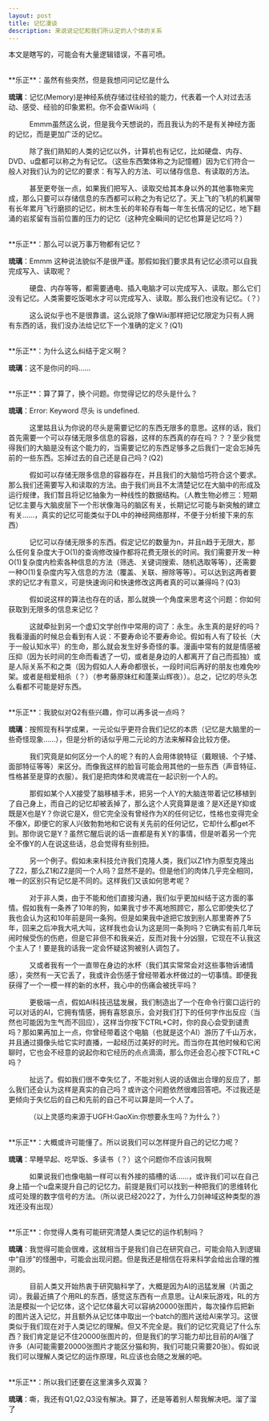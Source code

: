 ```yaml
---
layout: post
title: 记忆漫谈
description: 来说说记忆和我们所认定的人个体的关系
---
```

本文是瞎写的，可能会有大量逻辑错误，不喜可喷。

<br> 
**乐正**：虽然有些突然，但是我想问问记忆是什么
 
**琉璃**：记忆(Memory)是神经系统存储过往经验的能力，代表着一个人对过去活动、感受、经验的印象累积。你不会查Wiki吗（
 
&emsp;&emsp;&emsp;Emmm虽然这么说，但是我今天想说的，而且我认为的不是有关神经方面的记忆，而是更加广泛的记忆。
 
&emsp;&emsp;&emsp;除了我们熟知的人类的记忆以外，计算机也有记忆，比如硬盘、内存、DVD、u盘都可以称之为有记忆。（这些东西繁体称之为記憶體）因为它们符合一般人对我们认为的记忆的要求：有写入的方法、可以储存信息、有读取的方法。
 
&emsp;&emsp;&emsp;甚至更夸张一点，如果我们把写入、读取交给其本身以外的其他事物来完成，那么只要可以存储信息的东西都可以称之为有记忆了。天上飞的飞机的机翼带有长年累月飞行磨损的记忆，树木生长的年轮存有每一年生长情况的记忆，地下翻涌的岩浆留有当前位置的压力的记忆（这种完全瞬间的记忆也算是记忆吗？）

<br> 
**乐正**：那么可以说万事万物都有记忆？
 
**琉璃**：Emmm  这种说法貌似不是很严谨。那假如我们要求具有记忆必须可以自我完成写入、读取呢？
 
&emsp;&emsp;&emsp;硬盘、内存等等，都需要通电、插入电脑才可以完成写入、读取。那么它们没有记忆。人类需要吃饭喝水才可以完成写入、读取。那么我们也没有记忆。（？）
 
&emsp;&emsp;&emsp;这么说似乎也不是很靠谱。这么说除了像Wiki那样把记忆限定为只有人拥有东西的话，我们没办法给记忆下一个准确的定义？(Q1)

<br> 
**乐正**：为什么这么纠结于定义啊？
 
**琉璃**：这不是你问的吗……

<br> 
**乐正**：算了算了，换个问题。你觉得记忆的尽头是什么？
 
**琉璃**：Error: Keyword 尽头 is undefined.
 
&emsp;&emsp;&emsp;这里姑且认为你说的尽头是需要记忆的东西无限多的意思。这样的话，我们首先需要一个可以存储无限多信息的容器，这样的东西真的存在吗？？？至少我觉得我们的大脑是没有这个能力的，当需要记忆的东西足够多之后我们一定会忘掉先前的一些东西。忘掉过去的自己还是自己吗？(Q2)
 
&emsp;&emsp;&emsp;假如可以存储无限多信息的容器存在，并且我们的大脑恰巧符合这个要求。那么我们还需要写入和读取的方法。由于我们尚且不太清楚记忆在大脑中的形成及运行规律，我们暂且将记忆抽象为一种线性的数据结构。（人教生物必修三：短期记忆主要与大脑皮层下一个形状像海马的脑区有关，长期记忆可能与新突触的建立有关……，真实的记忆可能类似于DL中的神经网络那样，不便于分析接下来的东西）
 
&emsp;&emsp;&emsp;记忆可以存储无限多的东西。假定记忆的数量为n，并且n趋于无限大，那么任何复杂度大于O(1)的查询修改操作都将花费无限长的时间。我们需要开发一种O(1)复杂度内检索各种信息的方法（筛选、关键词搜索、随机选取等等），还需要一种O(1)复杂度内写入信息的方法（覆盖、关联、擦除等等）。可以达到这两者要求的记忆才有意义，可是快速询问和快速修改这两者真的可以兼得吗？(Q3)
 
&emsp;&emsp;&emsp;假如说这样的算法也存在的话，那么就换一个角度来思考这个问题：你如何获取到无限多的信息来记忆？
 
&emsp;&emsp;&emsp;这就牵扯到另一个虚幻文学创作中常用的词了：永生。永生真的是好的吗？我看漫画的时候总会看到有人说：不要寿命论不要寿命论。假如有人有了较长（大于一般认知水平）的生命，那么就会发生好多奇怪的事。漫画中常有的就是情感被压抑（因为长时间的生命而看透了一切，或者是身边的人都离开了自己而孤独）或是人际关系不和之类（因为假如人人寿命都很长，一段时间后再好的朋友也难免吵架。或者是相爱相杀（？）（参考藤原妹红和蓬莱山辉夜））。总之，记忆的尽头怎么看都不可能是好东西。
 
<br> 
**乐正**：我貌似对Q2有些兴趣，你可以再多说一点吗？
 
**琉璃**：按照现有科学成果，一元论似乎更符合我们记忆的本质（记忆是大脑里的一些奇怪现象……），但是分析的话似乎用二元论的方法来解释会比较方便。
 
&emsp;&emsp;&emsp;我们究竟是如何区分一个人的呢？有的人会用体貌特征（戴眼镜、个子矮、面部特征等等）来区分。而像我这样的脸盲可能会用其他的一些东西（声音特征、性格甚至是穿的衣服）。我们是把肉体和灵魂混在一起识别一个人的。
 
&emsp;&emsp;&emsp;那假如某个人X接受了脑移植手术，把另一个人Y的大脑连带着记忆移植到了自己身上，而自己的记忆却被丢掉了，那么这个人究竟算是谁？是X还是Y抑或既是X也是Y？你说它是X，但它完全没有曾经作为X的任何记忆，性格也变得完全不像X，即便它的家人兴致勃勃地和它说有关先前的任何记忆，它却什么都get不到。那你说它是Y？虽然它醒后说的话一直都是有关Y的事情，但是听着另一个完全不像Y的人在说这些话，总会觉得有些别扭。
 
&emsp;&emsp;&emsp;另一个例子。假如未来科技允许我们克隆人类，我们以Z1作为原型克隆出了Z2，那么Z1和Z2是同一个人吗？显然不是的。但是他们的肉体几乎完全相同，唯一的区别只有记忆是不同的。这样我们又该如何思考呢？
 
&emsp;&emsp;&emsp;对于非人类，由于不能和他们直接沟通，我们似乎更加纠结于这方面的事情。假如我有一条养了10年的狗，如果我寸步不离地照顾它，那么它即使失忆了我也会认为这和10年前是同一条狗。但是如果我中途把它放到别人那里寄养了5年，回来之后冲我大吼大叫，这样我也会认为这是同一条狗吗？它确实有前几年玩闹时候受伤的伤疤，但是它非但不和我亲近，反而对我十分凶狠，它现在不认我这个主人了！要是我的话我一定会怀疑这狗被别人调包了。
 
&emsp;&emsp;&emsp;又或者我有一个一直带在身边的水杯（我们其实常常会对这些事物诉诸情感），突然有一天它丢了，我或许会伤感于曾经带着水杯做过的一切事情。即便我获得了一个一模一样的新的水杯，我心中的伤痛会被抚平吗？
 
&emsp;&emsp;&emsp;更极端一点，假如AI科技迅猛发展，我们制造出了一个在命令行窗口运行的可以对话的AI，它拥有情感，拥有喜怒哀乐，会对我们打下的任何字作出反应（当然也可能因为生气而不回应），这样当你按下CTRL+C时，你的良心会受到谴责吗？那如果再加上一点，你曾经带着这个电脑（也就是这个AI）游历了千山万水，并且通过摄像头给它实时直播，一起经历过美好的时光。而当你在其他时候和它闲聊时，它也会不经意的说起你和它经历的点点滴滴，那么你还会忍心按下CTRL+C吗？
 
&emsp;&emsp;&emsp;扯远了。假如我们很不幸失忆了，不能对别人说的话做出合理的反应了，那么我们还会认为这样是真实的自己吗？或许这个问题依然很难回答吧。不过我还是更倾向于失忆后的自己和先前的自己不可以算是同一个人了。
 
&emsp;&emsp;&emsp;（以上灵感均来源于UGFH:GaoXin:你想要永生吗？为什么？）
 
<br> 
**乐正**：大概或许可能懂了。所以说我们可以怎样提升自己的记忆力呢？
 
**琉璃**：早睡早起、吃早饭、多读书（？）这个问题你不应该问我啊
 
&emsp;&emsp;&emsp;如果说我们也像电脑一样可以有外接的插槽的话……，或许我们可以在自己身上插一个u盘来提升自己的记忆力。前提是我们可以找到一种把我们的思维转化成可处理的数字信号的方法。（所以说已经2022了，为什么刀剑神域这种类型的游戏还没有出现）
 
<br> 
**乐正**：你觉得人类有可能研究清楚人类记忆的运作机制吗？
 
**琉璃**：我觉得可能会很难，这就相当于是我们自己在研究自己，可能会陷入到逻辑中“自涉”的怪圈中，可能会出现问题。但是我还是相信在将来科学会给出合理的推测的。
 
&emsp;&emsp;&emsp;目前人类又开始热衷于研究脑科学了，大概是因为AI的迅猛发展（片面之词）。我最近搞了个用RL的东西，感觉这东西有一点意思。让AI来玩游戏，RL的方法是模拟一个记忆体，这个记忆体最大可以容纳20000张图片，每次操作后把新的图片送入记忆，并且额外从记忆体中取出一个batch的图片送给AI来学习。这很类似于我们现在对于人类记忆的理解。但又不完全是。我们的记忆究竟记了什么东西？我们肯定是记不住20000张图片的，但是我们的学习能力却比目前的AI强了许多（AI可能需要20000张图片才能区分猫和狗，我们可能只需要20张）。假如说我们可以理解人类记忆的运作原理，RL应该也会随之发展的吧。
 
<br> 
**乐正**：所以我们还要在这里演多久双簧？
 
**琉璃**：嘶，我还有Q1,Q2,Q3没有解决。算了，还是等着别人帮我解决吧。溜了溜了
